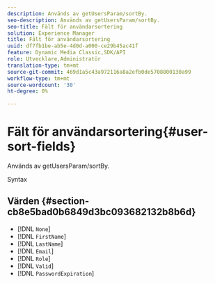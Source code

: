 ```yaml
---
description: Används av getUsersParam/sortBy.
seo-description: Används av getUsersParam/sortBy.
seo-title: Fält för användarsortering
solution: Experience Manager
title: Fält för användarsortering
uuid: df7fb1be-ab5e-4d0d-a000-ce29b45ac41f
feature: Dynamic Media Classic,SDK/API
role: Utvecklare,Administratör
translation-type: tm+mt
source-git-commit: 469d1a5c43a972116a8a2efb0de5708800130a99
workflow-type: tm+mt
source-wordcount: '30'
ht-degree: 0%

---
```



# Fält för användarsortering{#user-sort-fields}

Används av getUsersParam/sortBy.

Syntax

## Värden {#section-cb8e5bad0b6849d3bc093682132b8b6d}

* [!DNL `None`]
* [!DNL `FirstName`]
* [!DNL `LastName`]
* [!DNL `Email`]
* [!DNL `Role`]
* [!DNL `Valid`]
* [!DNL `PasswordExpiration`]

